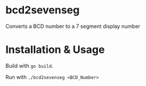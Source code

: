# bcd2sevenseg
Converts a BCD number to a 7 segment display number

# Installation & Usage
Build with ``go build``.

Run with ``./bcd2sevenseg <BCD_Number>``

